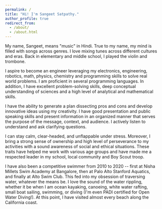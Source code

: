 ```yaml
---
permalink: /
title: "Hi! I'm Sangeet Satpathy."
author_profile: true
redirect_from: 
  - /about/
  - /about.html
---
```


My name, Sangeet, means "music" in Hindi. True to my name, my mind is filled with songs across genres.  I love mixing tunes across different cultures and eras. Back in elementary and middle school, I played the violin and trombone.

I aspire to become an engineer leveraging my electronics, engineering, robotics, math, physics, chemistry and programming skills to solve real world problems. I am proficient in several programming languages. In addition, I have excellent problem-solving skills, deep conceptual understanding of sciences and a high level of analytical and mathematical skills. 


I have the ability to generate a plan dissecting pros and cons and develop innovative ideas using my creativity. I have good presentation and public speaking skills and present information in an organized manner that serves the purpose of the message, context, and audience. I actively listen to understand and ask clarifying questions. 


I can stay calm, clear-headed, and unflappable under stress. Moreover, I bring a strong sense of ownership and high level of perseverance to my activities with a sound awareness of social and ethical situations. These traits have helped me work with various age groups and have made me a respected leader in my school, local community and Boy Scout troop.

I have also been a competitive swimmer from 2010 to 2020 -- first at Nisha Millets Swim Academy at Bangalore, then at Palo Alto Stanford Aquatics, and finally at Alto Swim Club. This fed into my obsession of traversing water, whatever the means be. I love the sound of the water rippling, whether it be when I am ocean kayaking, canoeing, white water rafting, small boat sailing, swimming, or diving (I'm even PADI certified for Open Water Diving!). At this point, I have visited almost every beach along the California coast.


